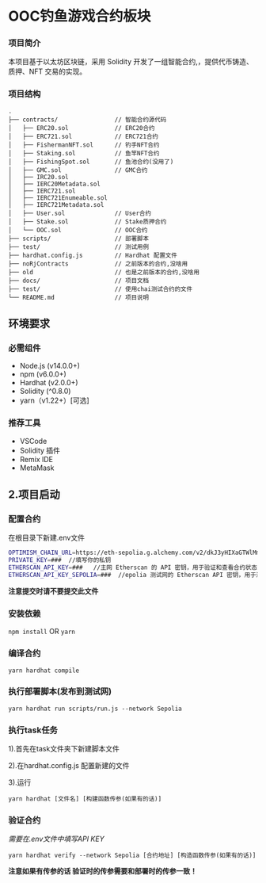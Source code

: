 # OOC钓鱼游戏合约板块
### 项目简介
本项目基于以太坊区块链，采用 Solidity 开发了一组智能合约,，提供代币铸造、质押、NFT 交易的实现。
### 项目结构
```arduino
.
├── contracts/                // 智能合约源代码
│   ├── ERC20.sol             // ERC20合约
│   ├── ERC721.sol            // ERC721合约
│   ├── FishermanNFT.sol      // 钓手NFT合约
│   ├── Staking.sol           // 鱼竿NFT合约
│   ├── FishingSpot.sol       // 鱼池合约(没用了)
│   ├── GMC.sol               // GMC合约
│   ├── IRC20.sol         
│   ├── IERC20Metadata.sol   
│   ├── IERC721.sol  
│   ├── IERC721Enumeable.sol    
│   ├── IERC721Metadata.sol   
│   ├── User.sol              // User合约
│   ├── Stake.sol             // Stake质押合约
│   └── OOC.sol               // OOC合约
├── scripts/                  // 部署脚本
├── test/                     // 测试用例
├── hardhat.config.js         // Hardhat 配置文件
├── noRjContracts             // 之前版本的合约,没啥用
├── old                       // 也是之前版本的合约,没啥用
├── docs/                     // 项目文档
├── test/                     // 使用chai测试合约的文件
└── README.md                 // 项目说明

```
## 环境要求
### 必需组件
- Node.js (v14.0.0+)
- npm (v6.0.0+)
- Hardhat (v2.0.0+)
- Solidity (^0.8.0)
- yarn（v1.22+）[可选]
### 推荐工具
- VSCode
- Solidity 插件
- Remix IDE
- MetaMask

## 2.项目启动
### 配置合约
在根目录下新建.env文件

```bash
OPTIMISM_CHAIN_URL=https://eth-sepolia.g.alchemy.com/v2/dkJ3yHIXaGTWlMmmnlJK9uIVAXV3kwfp  // 用于连接 Optimism 区块链的 RPC URL（当前示例中是 Sepolia 测试网的 URL）
PRIVATE_KEY=###  //填写你的私钥
ETHERSCAN_API_KEY=###   //主网 Etherscan 的 API 密钥，用于验证和查看合约状态
ETHERSCAN_API_KEY_SEPOLIA=###  //epolia 测试网的 Etherscan API 密钥，用于测试环境中验证和交互
```
**注意提交时请不要提交此文件**

### 安装依赖
`npm install`
OR
`yarn`
### 编译合约
`yarn hardhat compile`
### 执行部署脚本(发布到测试网)
`yarn hardhat run scripts/run.js --network Sepolia`
### 执行task任务
1).首先在task文件夹下新建脚本文件

2).在hardhat.config.js 配置新建的文件

3).运行

`yarn hardhat [文件名] [构建函数传参(如果有的话)]`
### 验证合约
*需要在.env文件中填写API KEY*

`yarn hardhat verify --network Sepolia [合约地址] [构造函数传参(如果有的话)]`

**注意如果有传参的话 验证时的传参需要和部署时的传参一致！**
